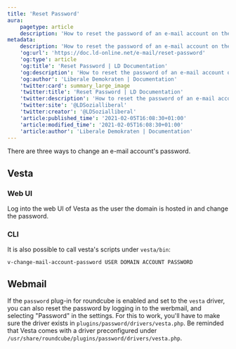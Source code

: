 ```yaml
---
title: 'Reset Password'
aura:
    pagetype: article
    description: 'How to reset the password of an e-mail account on the LD Documentation'
metadata:
    description: 'How to reset the password of an e-mail account on the LD Documentation'
    'og:url': 'https://doc.ld-online.net/e-mail/reset-password'
    'og:type': article
    'og:title': 'Reset Password | LD Documentation'
    'og:description': 'How to reset the password of an e-mail account on the LD Documentation'
    'og:author': 'Liberale Demokraten | Documentation'
    'twitter:card': summary_large_image
    'twitter:title': 'Reset Password | LD Documentation'
    'twitter:description': 'How to reset the password of an e-mail account on the LD Documentation'
    'twitter:site': '@LDSozialliberal'
    'twitter:creator': '@LDSozialliberal'
    'article:published_time': '2021-02-05T16:08:30+01:00'
    'article:modified_time': '2021-02-05T16:08:30+01:00'
    'article:author': 'Liberale Demokraten | Documentation'
---
```


There are three ways to change an e-mail account's password.

## Vesta
### Web UI
Log into the web UI of Vesta as the user the domain is hosted in and change the password.

### CLI
It is also possible to call vesta's scripts under `vesta/bin`:

```
v-change-mail-account-password USER DOMAIN ACCOUNT PASSWORD
```

## Webmail
If the `password` plug-in for roundcube is enabled and set to the `vesta` driver, you can also reset the password by logging in to the werbmail, and selecting "Password" in the settings. For this to work, you'll have to make sure the driver exists in `plugins/password/drivers/vesta.php`. Be reminded that Vesta comes with a driver preconfigured under `/usr/share/roundcube/plugins/password/drivers/vesta.php`.